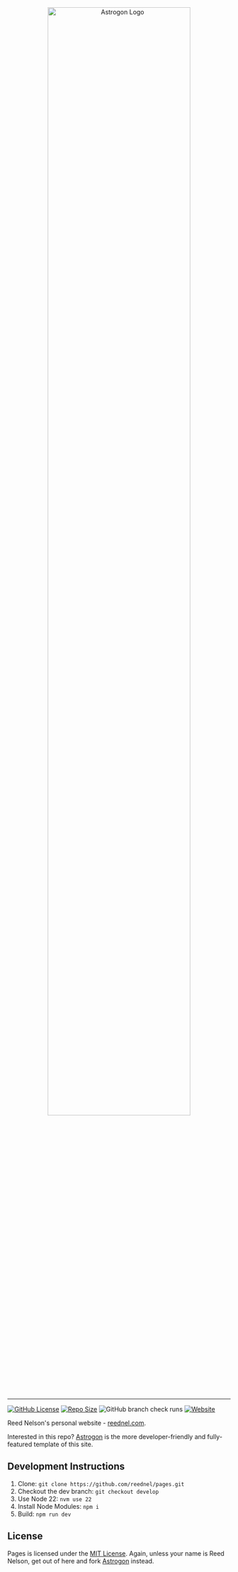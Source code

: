 
<div align="center">
  <img src="src/assets/astrogon-logo.svg" style="width:80%;" alt="Astrogon Logo" align="center" />
</div>

---

[![GitHub License](https://img.shields.io/github/license/reednel/pages?color=red)](https://github.com/reednel/pages/blob/main/LICENSE) [![Repo Size](https://img.shields.io/github/repo-size/reednel/pages)](https://github.com/reednel/pages) ![GitHub branch check runs](https://img.shields.io/github/check-runs/reednel/pages/main) [![Website](https://img.shields.io/website?up_message=online&up_color=limegreen&down_message=offline&down_color=yellow&url=https%3A%2F%2Freednel.com%2F)](https://reednel.com/)

Reed Nelson's personal website - [reednel.com](https://reednel.com).

Interested in this repo? [Astrogon](https://github.com/astrogon/astrogon) is the more developer-friendly and fully-featured template of this site.

## Development Instructions

1. Clone: `git clone https://github.com/reednel/pages.git`
2. Checkout the dev branch: `git checkout develop`
3. Use Node 22: `nvm use 22`
4. Install Node Modules: `npm i`
5. Build: `npm run dev`

## License

Pages is licensed under the [MIT License](LICENSE). Again, unless your name is Reed Nelson, get out of here and fork [Astrogon](https://github.com/astrogon/astrogon) instead.
